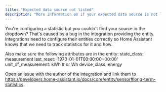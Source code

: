 ```yaml
---
title: "Expected data source not listed"
description: "More information on if your expected data source is not listed."
---
```


You're configuring a statistic but you couldn't find your source in the dropdown? That's caused by a bug in the integration providing the entity. Integrations need to configure their entities correctly so Home Assistant knows that we need to track statistics for it and how.

Also make sure the following attributes are in the entity:
state_class: measurement
last_reset: '1970-01-01T00:00:00+00:00'
unit_of_measurement: kWh # or Wh
device_class: energy

Open an issue with the author of the integration and link them to https://developers.home-assistant.io/docs/core/entity/sensor#long-term-statistics.
